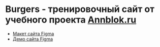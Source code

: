 # Burgers - тренировочный сайт от учебного проекта [Annblok.ru](https://annblok.ru/)

- [Макет сайта Figma](<https://www.figma.com/file/qDzhofcQh3KMj4zB983fGt/Burgers-Menu-Responsive-(Copy)?node-id=0%3A99>)
- [Демо сайта Figma](https://sanchaia.github.io/Module01-Burger/index.html)
